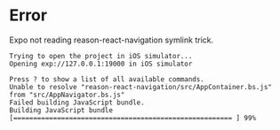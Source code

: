 # Error

Expo not reading reason-react-navigation symlink trick.

```
Trying to open the project in iOS simulator...
Opening exp://127.0.0.1:19000 in iOS simulator

Press ? to show a list of all available commands.
Unable to resolve "reason-react-navigation/src/AppContainer.bs.js" from "src/AppNavigator.bs.js"
Failed building JavaScript bundle.
Building JavaScript bundle [======================================================= ] 99%
```
